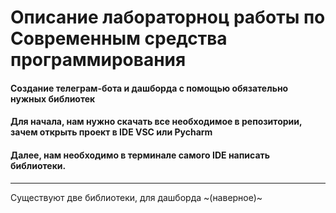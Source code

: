 # Описание лабораторноц работы по Современным средства программирования
####  Создание телеграм-бота и дашборда с помощью обязательно нужных библиотек
#### Для начала, нам нужно скачать все необходимое в репозитории, зачем открыть проект в IDE VSC или Pycharm 
#### Далее, нам необходимо в терминале самого IDE  написать библиотеки.
----
Существуют две библиотеки, для дашборда ~(наверное)~
